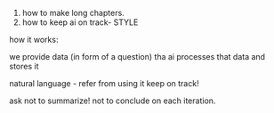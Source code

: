 1. how to make long chapters.
3. how to keep ai on track- STYLE


how it works:

we provide data (in form of a question)
tha ai processes that data and stores it

natural language - refer from using it
keep on track!

ask not to summarize! not to conclude on each iteration.